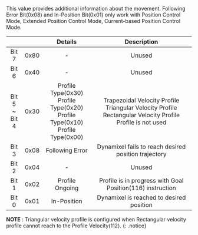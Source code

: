 This value provides additional information about the movement. Following Error Bit(0x08) and In-Position Bit(0x01) only work with Position Control Mode, Extended Position Control Mode, Current-based Position Control Mode.


||| Details     | Description     |
| :---: | :---: |:---: | :---: |
| Bit 7 | 0x80 | - | Unused |
| Bit 6 | 0x40 | - | Unused |
| Bit 5<br />~<br />Bit 4 | 0x30 | Profile Type(0x30)<br />Profile Type(0x20)<br />Profile Type(0x10)<br />Profile Type(0x00)|Trapezoidal Velocity Profile<br />Triangular Velocity Profile<br />Rectangular Velocity Profile<br />Profile is not used|
| Bit 3 | 0x08 | Following Error | Dynamixel fails to reach desired position trajectory |
| Bit 2 | 0x04 | - | Unused |
| Bit 1 | 0x02 | Profile Ongoing | Profile is in progress with Goal Position(116) instruction |
| Bit 0 | 0x01 | In-Position | Dynamixel is reached to desired position |

**NOTE** : Triangular velocity profile is configured when Rectangular velocity profile cannot reach to the Profile Velocity(112).
{: .notice}
